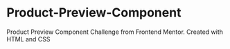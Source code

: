 # Product-Preview-Component
Product Preview Component Challenge from Frontend Mentor. Created with HTML and CSS
